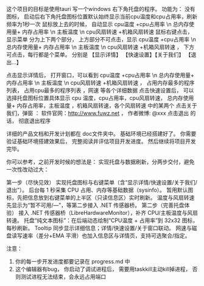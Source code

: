 这个项目的目标是使用tauri  写一个windows 右下角托盘的程序。 功能为：
没有图标， 启动后右下角托盘图标位置默认始终显示当前cpu温度和cpu占用率，刷新频率为1秒一次
鼠标放上去的时候， 自动显示 cpu温度 +cpu占用率 \n 总内存使用量+  内存占用率 \n  主板温度 \n cpu风扇转速 +机箱风扇转速
鼠标右键点击， 显示菜单 分为上下两个部分， 上方部分不可点击，显示 cpu温度 +cpu占用率 \n 总内存使用量+  内存占用率 \n  主板温度 \n cpu风扇转速 +机箱风扇转速 ， 下方可点击，每行都是个菜单。 分别是 【显示详情】 【快速设置】【关于我们】 【退出...】


点击显示详情后， 打开窗口，可以看到  cpu温度 +cpu占用率 \n 总内存使用量+  内存占用率 \n  主板温度 \n cpu风扇转速 +机箱风扇转速 ， 占用内存最多的程序列表， 占用cpu最多的程序列表  ，网速 等各个详细数据
点击快速设置后， 可以选择托盘图标位置具体显示  cpu 温度，cpu占用率，cpu风扇转速， 总内存使用量+  内存占用率，主板温度 ，机箱风扇转速，各个风扇转速  中的某两个
点击关于我们，弹窗 ： 软件官网：http://www.fuwz.net ， 作者微博: @xxx 
点击退出 的话， 彻底退出程序

详细的产品文档和开发计划都在 doc文件夹中。 基础环境已经搭建好了。 你需要验证基础环境搭建效果后， 完整阅读并评估项目开发进度。 然后继续将项目开发完毕。

你可以参考，之前开发时候的想法是：
实现托盘与数据刷新，分两步交付，避免一次性改动过大：

第一步（尽快见效）
实现托盘图标与右键菜单（含“显示详情/快速设置/关于我们/退出”）。
后台每 1 秒采集 CPU 占用、内存等基础数据（sysinfo）。
暂用默认图标，先把信息放到右键菜单的上半区（只读信息区）实时刷新。
温度与风扇转速先显示为“暂不可用/—”，等第二步接入 .NET 传感器桥。
第二步（完善托盘体验）
接入 .NET 传感器桥（LibreHardwareMonitor），补齐 CPU/主板温度与风扇转速。
托盘“纯文本图标”：在后端动态绘制“CPU温度 + 占用率”到 32x32 图标，每秒刷新。
Tooltip 同步显示详细信息；详情/快速设置/关于窗口联动。
网速与磁盘读写速率（差分+EMA 平滑）也加入信息区与详情页，支持可选聚合/指定。


注意：
1. 你的每一步开发进度都要记录在 progress.md 中
2.  这个编辑器有bug， 你启动了调试进程后， 需要用taskkill主动kill掉进程， 否则测试进程无法结束，会永远占用端口

